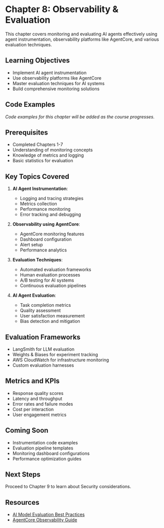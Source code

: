 # Chapter 8: Observability & Evaluation

This chapter covers monitoring and evaluating AI agents effectively using agent instrumentation, observability platforms like AgentCore, and various evaluation techniques.

## Learning Objectives
- Implement AI agent instrumentation
- Use observability platforms like AgentCore
- Master evaluation techniques for AI systems
- Build comprehensive monitoring solutions

## Code Examples
*Code examples for this chapter will be added as the course progresses.*

## Prerequisites
- Completed Chapters 1-7
- Understanding of monitoring concepts
- Knowledge of metrics and logging
- Basic statistics for evaluation

## Key Topics Covered
1. **AI Agent Instrumentation**:
   - Logging and tracing strategies
   - Metrics collection
   - Performance monitoring
   - Error tracking and debugging

2. **Observability using AgentCore**:
   - AgentCore monitoring features
   - Dashboard configuration
   - Alert setup
   - Performance analytics

3. **Evaluation Techniques**:
   - Automated evaluation frameworks
   - Human evaluation processes
   - A/B testing for AI systems
   - Continuous evaluation pipelines

4. **AI Agent Evaluation**:
   - Task completion metrics
   - Quality assessment
   - User satisfaction measurement
   - Bias detection and mitigation

## Evaluation Frameworks
- LangSmith for LLM evaluation
- Weights & Biases for experiment tracking
- AWS CloudWatch for infrastructure monitoring
- Custom evaluation harnesses

## Metrics and KPIs
- Response quality scores
- Latency and throughput
- Error rates and failure modes
- Cost per interaction
- User engagement metrics

## Coming Soon
- Instrumentation code examples
- Evaluation pipeline templates
- Monitoring dashboard configurations
- Performance optimization guides

## Next Steps
Proceed to Chapter 9 to learn about Security considerations.

## Resources
- [AI Model Evaluation Best Practices](https://aws.amazon.com/blogs/machine-learning/)
- [AgentCore Observability Guide](https://docs.aws.amazon.com/bedrock-agentcore/)
